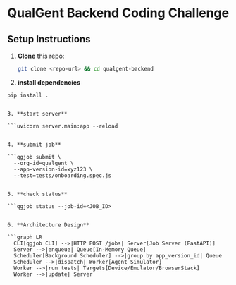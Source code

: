 # QualGent Backend Coding Challenge

## Setup Instructions

1. **Clone** this repo:
   ```bash
   git clone <repo-url> && cd qualgent-backend


2. **install dependencies** 

```pip install -r requirements.txt
pip install .


3. **start server** 

```uvicorn server.main:app --reload


4. **submit job** 

```qgjob submit \
  --org-id=qualgent \
  --app-version-id=xyz123 \
  --test=tests/onboarding.spec.js


5. **check status** 

```qgjob status --job-id=<JOB_ID>


6. **Architecture Design** 

```graph LR
  CLI[qgjob CLI] -->|HTTP POST /jobs| Server[Job Server (FastAPI)]
  Server -->|enqueue| Queue[In-Memory Queue]
  Scheduler[Background Scheduler] -->|group by app_version_id| Queue
  Scheduler -->|dispatch| Worker[Agent Simulator]
  Worker -->|run tests| Targets[Device/Emulator/BrowserStack]
  Worker -->|update| Server
